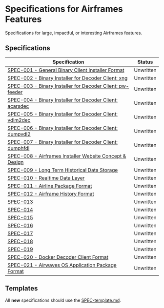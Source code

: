 # Specifications for Airframes Features
Specifications for large, impactful, or interesting Airframes features.

## Specifications

|Specification|Status|
|-------------|------|
|[SPEC-001 - General Binary Client Installer Format](specs/SPEC-001-General_Binary_Client_Installer_Format.md)|Unwritten|
|[SPEC-002 - Binary Installer for Decoder Client: xng](specs/SPEC-002-Binary_Installer_for_Decoder_Client_xng.md)|Unwritten|
|[SPEC-003 - Binary Installer for Decoder Client: pw-feeder](specs/SPEC-003-Binary_Installer_for_Decoder_Client_pw-feeder.md)|Unwritten|
|[SPEC-004 - Binary Installer for Decoder Client: acarsdec](specs/SPEC-004-Binary_Installer_for_Decoder_Client_acarsdec.md)|Unwritten|
|[SPEC-005 - Binary Installer for Decoder Client: vdlm2dec](specs/SPEC-005-Binary_Installer_for_Decoder_Client_vdlm2dec.md)|Unwritten|
|[SPEC-006 - Binary Installer for Decoder Client: dumpvdl2](specs/SPEC-006-Binary_Installer_for_Decoder_Client_dumpvdl2.md)|Unwritten|
|[SPEC-007 - Binary Installer for Decoder Client: dumphfdl](specs/SPEC-007-Binary_Installer_for_Decoder_Client_dumphfdl.md)|Unwritten|
|[SPEC-008 - Airframes Installer Website Concept & Design](specs/SPEC-008-Airframes_Installer_Website_Concept_&_Design.md)|Unwritten|
|[SPEC-009 - Long Term Historical Data Storage](specs/SPEC-009-Long_Term_Historical_Data_Storage.md)|Unwritten|
|[SPEC-010 - Realtime Data Layer](specs/SPEC-010-Realtime_Data_Layer.md)|Unwritten|
|[SPEC-011 - Airline Package Format](specs/SPEC-011-Airline_Package_Format.md)|Unwritten|
|[SPEC-012 - Airframe History Format](specs/SPEC-012-Airframe_History_Format.md)|Unwritten|
|[SPEC-013]()|Unwritten|
|[SPEC-014]()|Unwritten|
|[SPEC-015]()|Unwritten|
|[SPEC-016]()|Unwritten|
|[SPEC-017]()|Unwritten|
|[SPEC-018]()|Unwritten|
|[SPEC-019]()|Unwritten|
|[SPEC-020 - Docker Decoder Client Format](specs/SPEC-020-Docker_Decoder_Client_Format.md)|Unwritten|
|[SPEC-021 - Airwaves OS Application Package Format](specs/SPEC-021-Airwaves_OS_Application_Package_Format.md)|Unwritten|

## Templates

All **new** specifications should use the [SPEC-template.md](SPEC-template.md).
